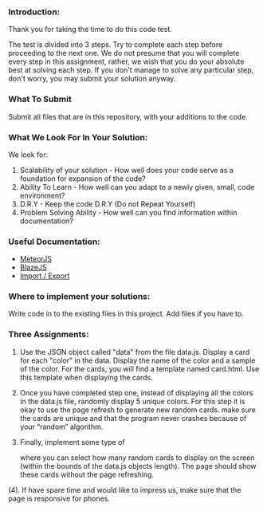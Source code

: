 ### Introduction:
Thank you for taking the time to do this code test. 

The test is divided into 3 steps. Try to complete each step before proceeding to the next one. We do not presume that you will complete every step in this assignment, rather, we wish that you do your absolute best at solving each step. If you don't manage to solve any particular step, don't worry, you may submit your solution anyway.

### What To Submit
Submit all files that are in this repository, with your additions to the code.

### What We Look For In Your Solution:
We look for:
1. Scalability of your solution - How well does your code serve as a foundation for expansion of the code? 
2. Ability To Learn - How well can you adapt to a newly given, small, code environment?
3. D.R.Y - Keep the code D.R.Y (Do not Repeat Yourself)
4. Problem Solving Ability - How well can you find information within documentation?

### Useful Documentation:
* [MeteorJS](https://docs.meteor.com/) 
* [BlazeJS](http://blazejs.org/)
* [Import / Export](https://developer.mozilla.org/en-US/docs/Web/JavaScript/Reference/Statements/import)

### Where to implement your solutions:
Write code in to the existing files in this project. Add files if you have to.

### Three Assignments:
1. Use the JSON object called "data" from the file data.js. Display a card for each "color" in the data. Display the name of the color and a sample of the color. For the cards, you will find a template named card.html. Use this template when displaying the cards. 

2. Once you have completed step one, instead of displaying all the colors in the data.js file, randomly display 5 unique colors. For this step it is okay to use the page refresh to generate new random cards. make sure the cards are unique and that the program never crashes because of your “random” algorithm. 

3. Finally, implement some type of <form> where you can select how many random cards to display on the screen (within the bounds of the data.js objects length). The page should show these cards without the page refreshing. 

(4). If have spare time and would like to impress us, make sure that the page is responsive for phones.